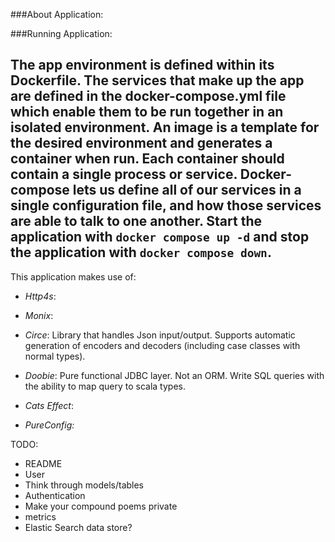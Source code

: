 
###About Application:


###Running Application:

The app environment is defined within its Dockerfile. The services that make up the app are defined in the docker-compose.yml file which enable them to be run together in an isolated environment.  An image is a template for the desired environment and generates a container when run. Each container should contain a single process or service. Docker-compose lets us define all 
of our services in a single configuration file, and how those services are able to talk to one another. 
Start the application with `docker compose up -d` and stop the application with `docker compose down`. 
-----
This application makes use of:

- *Http4s*:

- *Monix*:  

- *Circe*: Library that handles Json input/output. Supports automatic generation of encoders and decoders (including case classes with normal types). 

- *Doobie*: Pure functional JDBC layer. Not an ORM. Write SQL queries with the ability to map query to scala types.

- *Cats Effect*: 

- *PureConfig:* 

TODO:
- README
- User
- Think through models/tables
- Authentication
- Make your compound poems private
- metrics
- Elastic Search data store?